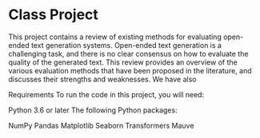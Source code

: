 # Class Project

This project contains a review of existing methods for evaluating open-ended text generation systems. Open-ended text generation is a challenging task, and there is no clear consensus on how to evaluate the quality of the generated text. This review provides an overview of the various evaluation methods that have been proposed in the literature, and discusses their strengths and weaknesses. We have also 

Requirements
To run the code in this project, you will need:

Python 3.6 or later
The following Python packages:

NumPy
Pandas
Matplotlib
Seaborn
Transformers
Mauve
